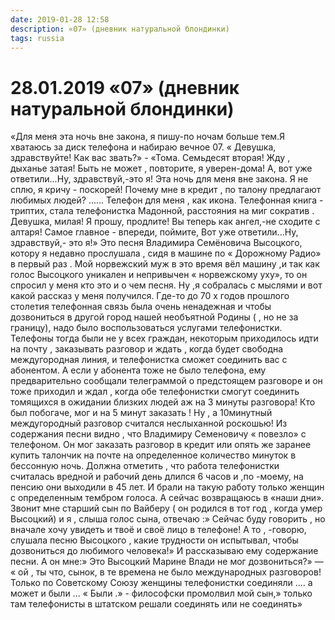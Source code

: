 ```yaml
---
date: 2019-01-28 12:58
description: «07» (дневник натуральной блондинки)
tags: russia
---
```

# 28.01.2019 «07» (дневник натуральной блондинки)

«Для меня эта ночь вне закона,  я пишу-по ночам больше тем.Я хватаюсь за диск телефона и набираю вечное 07.  « Девушка, здравствуйте! Как вас звать?» - «Тома. Семьдесят вторая! Жду , дыханье затая! Быть не может , повторите, я уверен-дома! А, вот уже ответили...Ну, здравствуй,-это я!    Эта ночь для меня вне закона. Я не сплю, я кричу - поскорей! Почему мне в кредит , по талону предлагают любимых людей? ...... Телефон для меня , как икона. Телефонная книга - триптих, стала телефонистка Мадонной, расстояния на миг сократив .       Девушка, милая! Я прошу, продлите! Вы теперь как ангел,-не сходите с алтаря!  Самое главное - впереди, поймите,       Вот уже ответили...Ну, здравствуй,- это я!»        Это песня Владимира Семёновича Высоцкого, котору я недавно  прослушала , сидя в машине  по « Дорожному Радио»  в первый раз .  Мой норвежский муж в это время вёл машину ,и так как голос Высоцкого уникален и непривычен « норвежскому уху», то  он спросил у меня кто это и о чем песня.  Ну ,я собралась с мыслями и вот   какой рассказ у меня получился. Где-то до 70 х годов прошлого столетия телефонная связь была очень ненадежная и чтобы дозвониться в другой город нашей необъятной Родины ( , но не за границу), надо было воспользоваться услугами телефонистки. Телефоны тогда были не у всех граждан, некоторым приходилось идти на почту , заказывать разговор и ждать , когда будет свободна междугородная линия, и телефонистка сможет соединить вас с абонентом. А если у абонента тоже не было телефона, ему предварительно сообщали телеграммой о предстоящем разговоре и он тоже приходил и ждал , когда обе телефонистки смогут соединить  томящихся в ожидании близких людей аж на 3 минуты разговора! Кто был побогаче, мог и на 5 минут заказать ! Ну , а 10минутный междугородный разговор считался неслыханной роскошью!  Из содержания песни видно , что Владимиру Семеновичу « повезло» с телефоном. Он мог заказать разговор в кредит или опять же заранее купить талончик на почте на определенное количество минуток  в бессонную ночь. Должна отметить , что работа телефонистки считалась вредной и рабочий день длился 6 часов и ,по -моему, на пенсию они выходили в 45 лет. И брали на такую работу только женщин с определенным тембром голоса.  А сейчас возвращаюсь в «наши дни». Звонит мне старший сын по Вайберу ( он родился в тот год , когда умер Высоцкий) и я , слыша голос сына, отвечаю :» Сейчас буду говорить , но вначале хочу увидеть и твоё и своё лицо  в телефоне! А то , -говорю, слушала песню Высоцкого , какие трудности он испытывал, чтобы дозвониться до любимого человека!»  И рассказываю ему содержание песни. А он мне:» Это  Высоцкий  Марине Влади не мог дозвониться?» — « ой , ты что, сынок, в те времена не было международных разговоров! Только по Советскому Союзу  женщины телефонистки соединяли .... а может и были ...   « Были .» - философски промолвил мой сын,» только там телефонисты в штатском  решали соединять или не соединять»
